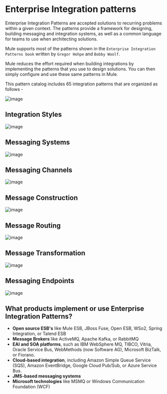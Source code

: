 # Enterprise Integration patterns

Enterprise Integration Patterns are accepted solutions to recurring problems within a given context. The patterns provide a framework for designing, building messaging and integration systems, as well as a common language for teams to use when architecting solutions.

Mule supports most of the patterns shown in the `Enterprise Integration Patterns book` written by `Gregor Hohpe` and `Bobby Woolf`.

Mule reduces the effort required when building integrations by implementing the patterns that you use to design solutions. You can then simply configure and use these same patterns in Mule.

This pattern catalog includes 65 integration patterns that are organized as follows -

![image](https://github.com/user-attachments/assets/09a55ed9-5f8c-466a-8d5c-31f6e4269573)

## Integration Styles

![image](https://github.com/user-attachments/assets/3bf68353-072f-47a2-add0-50dacfbd77ff)

## Messaging Systems

![image](https://github.com/user-attachments/assets/d446e4c6-ffc3-48fe-b9a3-fd5045f513aa)

## Messaging Channels

![image](https://github.com/user-attachments/assets/98db0fc8-da42-48bb-9bce-9ec06914b01a)

## Message Construction

![image](https://github.com/user-attachments/assets/f9c0101e-1a8a-4f0a-82be-147c9de41f29)

## Message Routing

![image](https://github.com/user-attachments/assets/36b39010-1a15-4b73-94c9-07966e4fa5a9)

## Message Transformation

![image](https://github.com/user-attachments/assets/e8788a17-7cf5-44a2-950a-03b3ee6b3f07)

## Messaging Endpoints

![image](https://github.com/user-attachments/assets/4fea0cef-ce06-4624-8452-b82ec694f73c)

## What products implement or use Enterprise Integration Patterns?

- **Open source ESB's** like Mule ESB, JBoss Fuse, Open ESB, WSo2, Spring Integration, or Talend ESB
- **Message Brokers** like ActiveMQ, Apache Kafka, or RabbitMQ
- **EAI and SOA platforms**, such as IBM WebSphere MQ, TIBCO, Vitria, Oracle Service Bus, WebMethods (now Software AG), Microsoft BizTalk, or Fiorano.
- **Cloud-based integration**, including Amazon Simple Queue Service (SQS), Amazon EventBridge, Google Cloud Pub/Sub, or Azure Service Bus.
- **JMS-based messaging systems**
- **Microsoft technologies** like MSMQ or Windows Communication Foundation (WCF)
